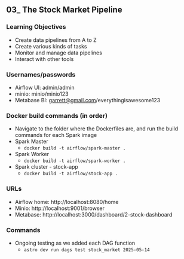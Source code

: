 ## 03_ The Stock Market Pipeline

### Learning Objectives
- Create data pipelines from A to Z
- Create various kinds of tasks
- Monitor and manage data pipelines
- Interact with other tools

### Usernames/passwords
- Airflow UI: admin/admin
- minio: minio/minio123
- Metabase BI: garrett@gmail.com/everythingisawesome123

### Docker build commands (in order)
- Navigate to the folder where the Dockerfiles are, and run the build commands for each Spark image
- Spark Master
  - `docker build -t airflow/spark-master .`
- Spark Worker
  - `docker build -t airflow/spark-worker .`
- Spark cluster - stock-app
  - `docker build -t airflow/stock-app .`

### URLs
- Airflow home: http://localhost:8080/home
- Minio: http://localhost:9001/browser
- Metabase: http://localhost:3000/dashboard/2-stock-dashboard

### Commands
- Ongoing testing as we added each DAG function
  - `astro dev run dags test stock_market 2025-05-14`